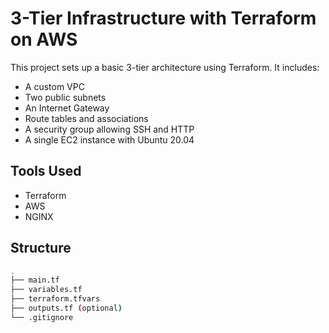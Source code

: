 # 3-Tier Infrastructure with Terraform on AWS

This project sets up a basic 3-tier architecture using Terraform. It includes:

- A custom VPC
- Two public subnets
- An Internet Gateway
- Route tables and associations
- A security group allowing SSH and HTTP
- A single EC2 instance with Ubuntu 20.04

## Tools Used

- Terraform
- AWS
- NGINX

##  Structure

```bash
.
├── main.tf
├── variables.tf
├── terraform.tfvars
├── outputs.tf (optional)
└── .gitignore
